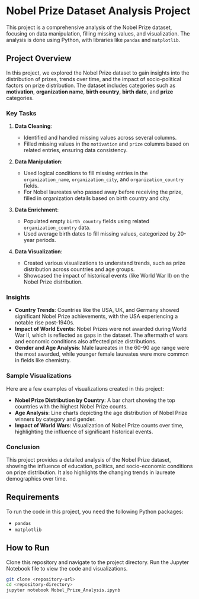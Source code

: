 # Nobel Prize Dataset Analysis Project

This project is a comprehensive analysis of the Nobel Prize dataset, focusing on data manipulation, filling missing values, and visualization. The analysis is done using Python, with libraries like `pandas` and `matplotlib`.

## Project Overview

In this project, we explored the Nobel Prize dataset to gain insights into the distribution of prizes, trends over time, and the impact of socio-political factors on prize distribution. The dataset includes categories such as **motivation**, **organization name**, **birth country**, **birth date**, and **prize** categories.

### Key Tasks

1. **Data Cleaning**:
   - Identified and handled missing values across several columns.
   - Filled missing values in the `motivation` and `prize` columns based on related entries, ensuring data consistency.

2. **Data Manipulation**:
   - Used logical conditions to fill missing entries in the `organization_name`, `organization_city`, and `organization_country` fields.
   - For Nobel laureates who passed away before receiving the prize, filled in organization details based on birth country and city.

3. **Data Enrichment**:
   - Populated empty `birth_country` fields using related `organization_country` data.
   - Used average birth dates to fill missing values, categorized by 20-year periods.

4. **Data Visualization**:
   - Created various visualizations to understand trends, such as prize distribution across countries and age groups.
   - Showcased the impact of historical events (like World War II) on the Nobel Prize distribution.

### Insights

- **Country Trends**: Countries like the USA, UK, and Germany showed significant Nobel Prize achievements, with the USA experiencing a notable rise post-1940s.
- **Impact of World Events**: Nobel Prizes were not awarded during World War II, which is reflected as gaps in the dataset. The aftermath of wars and economic conditions also affected prize distributions.
- **Gender and Age Analysis**: Male laureates in the 60-90 age range were the most awarded, while younger female laureates were more common in fields like chemistry.

### Sample Visualizations

Here are a few examples of visualizations created in this project:
- **Nobel Prize Distribution by Country**: A bar chart showing the top countries with the highest Nobel Prize counts.
- **Age Analysis**: Line charts depicting the age distribution of Nobel Prize winners by category and gender.
- **Impact of World Wars**: Visualization of Nobel Prize counts over time, highlighting the influence of significant historical events.

### Conclusion

This project provides a detailed analysis of the Nobel Prize dataset, showing the influence of education, politics, and socio-economic conditions on prize distribution. It also highlights the changing trends in laureate demographics over time.

## Requirements

To run the code in this project, you need the following Python packages:
- `pandas`
- `matplotlib`

## How to Run

Clone this repository and navigate to the project directory. Run the Jupyter Notebook file to view the code and visualizations.

```bash
git clone <repository-url>
cd <repository-directory>
jupyter notebook Nobel_Prize_Analysis.ipynb
